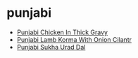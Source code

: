 # punjabi

 * [Punjabi Chicken In Thick Gravy](index/p/punjabi-chicken-in-thick-gravy.json)
 * [Punjabi Lamb Korma With Onion Cilantr](index/p/punjabi-lamb-korma-with-onion-cilantr.json)
 * [Punjabi Sukha Urad Dal](index/p/punjabi-sukha-urad-dal.json)
